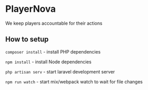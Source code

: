 # PlayerNova
We keep players accountable for their actions

## How to setup

```composer install``` - install PHP dependencies

```npm install``` - install Node dependencies

```php artisan serv``` - start laravel development server

```npm run watch``` - start mix/webpack watch to wait for file changes

